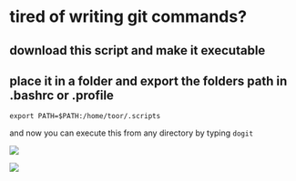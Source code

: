 # tired of writing git commands?
## download this script and make it executable
## place it in a folder and export the folders path in .bashrc or .profile

``` export PATH=$PATH:/home/toor/.scripts ```

and now you can execute this from any directory by typing ```dogit```

![](assets/one.png)

![](assets/two.png)